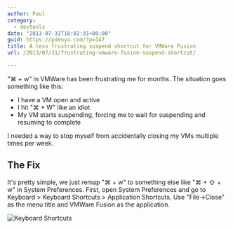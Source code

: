 ```yaml
---
author: Paul
category:
  - devtools
date: "2013-07-31T18:02:31+00:00"
guid: https://pdenya.com/?p=147
title: A less frustrating suspend shortcut for VMWare Fusion
url: /2013/07/31/frustrating-vmware-fusion-suspend-shortcut/

---
```

"⌘ \+ w" in VMWare has been frustrating me for months. The situation goes something like this:

- I have a VM open and active
- I hit "⌘ + W" like an idiot
- My VM starts suspending, forcing me to wait for suspending and resuming to complete

I needed a way to stop myself from accidentally closing my VMs multiple times per week.

## The Fix

It's pretty simple, we just remap "⌘ + w" to something else like "⌘ + ⇧ + w" in System Preferences. First, open System Preferences and go to Keyboard > Keyboard Shortcuts > Application Shortcuts. Use "File->Close" as the menu title and VMWare Fusion as the application.

![Keyboard Shortcuts](/wp-content/uploads/2013/07/Screen-Shot-2013-07-31-at-10.28.28-AM.png)
